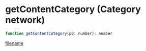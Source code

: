 # getContentCategory (Category network)

```js
function getContentCategory(p0: number): number
```

[filename](getContentCategory_m.md ':include')